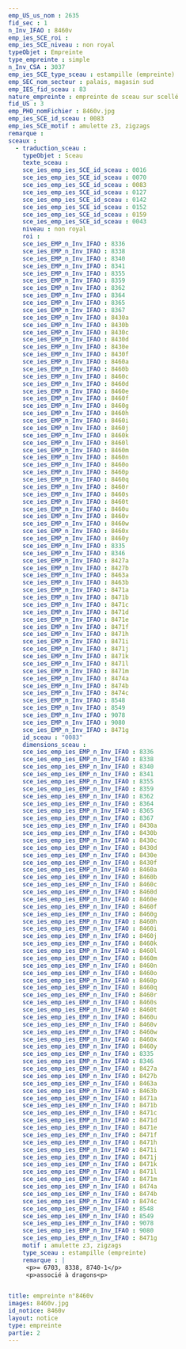 ```yaml
---
emp_US_us_nom : 2635
fid_sec : 1
n_Inv_IFAO : 8460v
emp_ies_SCE_roi : 
emp_ies_SCE_niveau : non royal
typeObjet : Empreinte
type_empreinte : simple
n_Inv_CSA : 3037
emp_ies_SCE_type_sceau : estampille (empreinte)
emp_SEC_nom_secteur : palais, magasin sud
emp_IES_fid_sceau : 83
nature_empreinte : empreinte de sceau sur scellé
fid_US : 3
emp_PHO_nomFichier : 8460v.jpg
emp_ies_SCE_id_sceau : 0083
emp_ies_SCE_motif : amulette z3, zigzags
remarque : 
sceaux :
  - traduction_sceau : 
    typeObjet : Sceau
    texte_sceau : 
    sce_ies_emp_ies_SCE_id_sceau : 0016
    sce_ies_emp_ies_SCE_id_sceau : 0070
    sce_ies_emp_ies_SCE_id_sceau : 0083
    sce_ies_emp_ies_SCE_id_sceau : 0127
    sce_ies_emp_ies_SCE_id_sceau : 0142
    sce_ies_emp_ies_SCE_id_sceau : 0152
    sce_ies_emp_ies_SCE_id_sceau : 0159
    sce_ies_emp_ies_SCE_id_sceau : 0043
    niveau : non royal
    roi : 
    sce_ies_EMP_n_Inv_IFAO : 8336
    sce_ies_EMP_n_Inv_IFAO : 8338
    sce_ies_EMP_n_Inv_IFAO : 8340
    sce_ies_EMP_n_Inv_IFAO : 8341
    sce_ies_EMP_n_Inv_IFAO : 8355
    sce_ies_EMP_n_Inv_IFAO : 8359
    sce_ies_EMP_n_Inv_IFAO : 8362
    sce_ies_EMP_n_Inv_IFAO : 8364
    sce_ies_EMP_n_Inv_IFAO : 8365
    sce_ies_EMP_n_Inv_IFAO : 8367
    sce_ies_EMP_n_Inv_IFAO : 8430a
    sce_ies_EMP_n_Inv_IFAO : 8430b
    sce_ies_EMP_n_Inv_IFAO : 8430c
    sce_ies_EMP_n_Inv_IFAO : 8430d
    sce_ies_EMP_n_Inv_IFAO : 8430e
    sce_ies_EMP_n_Inv_IFAO : 8430f
    sce_ies_EMP_n_Inv_IFAO : 8460a
    sce_ies_EMP_n_Inv_IFAO : 8460b
    sce_ies_EMP_n_Inv_IFAO : 8460c
    sce_ies_EMP_n_Inv_IFAO : 8460d
    sce_ies_EMP_n_Inv_IFAO : 8460e
    sce_ies_EMP_n_Inv_IFAO : 8460f
    sce_ies_EMP_n_Inv_IFAO : 8460g
    sce_ies_EMP_n_Inv_IFAO : 8460h
    sce_ies_EMP_n_Inv_IFAO : 8460i
    sce_ies_EMP_n_Inv_IFAO : 8460j
    sce_ies_EMP_n_Inv_IFAO : 8460k
    sce_ies_EMP_n_Inv_IFAO : 8460l
    sce_ies_EMP_n_Inv_IFAO : 8460m
    sce_ies_EMP_n_Inv_IFAO : 8460n
    sce_ies_EMP_n_Inv_IFAO : 8460o
    sce_ies_EMP_n_Inv_IFAO : 8460p
    sce_ies_EMP_n_Inv_IFAO : 8460q
    sce_ies_EMP_n_Inv_IFAO : 8460r
    sce_ies_EMP_n_Inv_IFAO : 8460s
    sce_ies_EMP_n_Inv_IFAO : 8460t
    sce_ies_EMP_n_Inv_IFAO : 8460u
    sce_ies_EMP_n_Inv_IFAO : 8460v
    sce_ies_EMP_n_Inv_IFAO : 8460w
    sce_ies_EMP_n_Inv_IFAO : 8460x
    sce_ies_EMP_n_Inv_IFAO : 8460y
    sce_ies_EMP_n_Inv_IFAO : 8335
    sce_ies_EMP_n_Inv_IFAO : 8346
    sce_ies_EMP_n_Inv_IFAO : 8427a
    sce_ies_EMP_n_Inv_IFAO : 8427b
    sce_ies_EMP_n_Inv_IFAO : 8463a
    sce_ies_EMP_n_Inv_IFAO : 8463b
    sce_ies_EMP_n_Inv_IFAO : 8471a
    sce_ies_EMP_n_Inv_IFAO : 8471b
    sce_ies_EMP_n_Inv_IFAO : 8471c
    sce_ies_EMP_n_Inv_IFAO : 8471d
    sce_ies_EMP_n_Inv_IFAO : 8471e
    sce_ies_EMP_n_Inv_IFAO : 8471f
    sce_ies_EMP_n_Inv_IFAO : 8471h
    sce_ies_EMP_n_Inv_IFAO : 8471i
    sce_ies_EMP_n_Inv_IFAO : 8471j
    sce_ies_EMP_n_Inv_IFAO : 8471k
    sce_ies_EMP_n_Inv_IFAO : 8471l
    sce_ies_EMP_n_Inv_IFAO : 8471m
    sce_ies_EMP_n_Inv_IFAO : 8474a
    sce_ies_EMP_n_Inv_IFAO : 8474b
    sce_ies_EMP_n_Inv_IFAO : 8474c
    sce_ies_EMP_n_Inv_IFAO : 8548
    sce_ies_EMP_n_Inv_IFAO : 8549
    sce_ies_EMP_n_Inv_IFAO : 9078
    sce_ies_EMP_n_Inv_IFAO : 9080
    sce_ies_EMP_n_Inv_IFAO : 8471g
    id_sceau : "0083"
    dimensions_sceau : 
    sce_ies_emp_ies_EMP_n_Inv_IFAO : 8336
    sce_ies_emp_ies_EMP_n_Inv_IFAO : 8338
    sce_ies_emp_ies_EMP_n_Inv_IFAO : 8340
    sce_ies_emp_ies_EMP_n_Inv_IFAO : 8341
    sce_ies_emp_ies_EMP_n_Inv_IFAO : 8355
    sce_ies_emp_ies_EMP_n_Inv_IFAO : 8359
    sce_ies_emp_ies_EMP_n_Inv_IFAO : 8362
    sce_ies_emp_ies_EMP_n_Inv_IFAO : 8364
    sce_ies_emp_ies_EMP_n_Inv_IFAO : 8365
    sce_ies_emp_ies_EMP_n_Inv_IFAO : 8367
    sce_ies_emp_ies_EMP_n_Inv_IFAO : 8430a
    sce_ies_emp_ies_EMP_n_Inv_IFAO : 8430b
    sce_ies_emp_ies_EMP_n_Inv_IFAO : 8430c
    sce_ies_emp_ies_EMP_n_Inv_IFAO : 8430d
    sce_ies_emp_ies_EMP_n_Inv_IFAO : 8430e
    sce_ies_emp_ies_EMP_n_Inv_IFAO : 8430f
    sce_ies_emp_ies_EMP_n_Inv_IFAO : 8460a
    sce_ies_emp_ies_EMP_n_Inv_IFAO : 8460b
    sce_ies_emp_ies_EMP_n_Inv_IFAO : 8460c
    sce_ies_emp_ies_EMP_n_Inv_IFAO : 8460d
    sce_ies_emp_ies_EMP_n_Inv_IFAO : 8460e
    sce_ies_emp_ies_EMP_n_Inv_IFAO : 8460f
    sce_ies_emp_ies_EMP_n_Inv_IFAO : 8460g
    sce_ies_emp_ies_EMP_n_Inv_IFAO : 8460h
    sce_ies_emp_ies_EMP_n_Inv_IFAO : 8460i
    sce_ies_emp_ies_EMP_n_Inv_IFAO : 8460j
    sce_ies_emp_ies_EMP_n_Inv_IFAO : 8460k
    sce_ies_emp_ies_EMP_n_Inv_IFAO : 8460l
    sce_ies_emp_ies_EMP_n_Inv_IFAO : 8460m
    sce_ies_emp_ies_EMP_n_Inv_IFAO : 8460n
    sce_ies_emp_ies_EMP_n_Inv_IFAO : 8460o
    sce_ies_emp_ies_EMP_n_Inv_IFAO : 8460p
    sce_ies_emp_ies_EMP_n_Inv_IFAO : 8460q
    sce_ies_emp_ies_EMP_n_Inv_IFAO : 8460r
    sce_ies_emp_ies_EMP_n_Inv_IFAO : 8460s
    sce_ies_emp_ies_EMP_n_Inv_IFAO : 8460t
    sce_ies_emp_ies_EMP_n_Inv_IFAO : 8460u
    sce_ies_emp_ies_EMP_n_Inv_IFAO : 8460v
    sce_ies_emp_ies_EMP_n_Inv_IFAO : 8460w
    sce_ies_emp_ies_EMP_n_Inv_IFAO : 8460x
    sce_ies_emp_ies_EMP_n_Inv_IFAO : 8460y
    sce_ies_emp_ies_EMP_n_Inv_IFAO : 8335
    sce_ies_emp_ies_EMP_n_Inv_IFAO : 8346
    sce_ies_emp_ies_EMP_n_Inv_IFAO : 8427a
    sce_ies_emp_ies_EMP_n_Inv_IFAO : 8427b
    sce_ies_emp_ies_EMP_n_Inv_IFAO : 8463a
    sce_ies_emp_ies_EMP_n_Inv_IFAO : 8463b
    sce_ies_emp_ies_EMP_n_Inv_IFAO : 8471a
    sce_ies_emp_ies_EMP_n_Inv_IFAO : 8471b
    sce_ies_emp_ies_EMP_n_Inv_IFAO : 8471c
    sce_ies_emp_ies_EMP_n_Inv_IFAO : 8471d
    sce_ies_emp_ies_EMP_n_Inv_IFAO : 8471e
    sce_ies_emp_ies_EMP_n_Inv_IFAO : 8471f
    sce_ies_emp_ies_EMP_n_Inv_IFAO : 8471h
    sce_ies_emp_ies_EMP_n_Inv_IFAO : 8471i
    sce_ies_emp_ies_EMP_n_Inv_IFAO : 8471j
    sce_ies_emp_ies_EMP_n_Inv_IFAO : 8471k
    sce_ies_emp_ies_EMP_n_Inv_IFAO : 8471l
    sce_ies_emp_ies_EMP_n_Inv_IFAO : 8471m
    sce_ies_emp_ies_EMP_n_Inv_IFAO : 8474a
    sce_ies_emp_ies_EMP_n_Inv_IFAO : 8474b
    sce_ies_emp_ies_EMP_n_Inv_IFAO : 8474c
    sce_ies_emp_ies_EMP_n_Inv_IFAO : 8548
    sce_ies_emp_ies_EMP_n_Inv_IFAO : 8549
    sce_ies_emp_ies_EMP_n_Inv_IFAO : 9078
    sce_ies_emp_ies_EMP_n_Inv_IFAO : 9080
    sce_ies_emp_ies_EMP_n_Inv_IFAO : 8471g
    motif : amulette z3, zigzags
    type_sceau : estampille (empreinte)
    remarque : |
     <p>= 6703, 8338, 8740-1</p>
     <p>associé à dragons<p>


title: empreinte n°8460v
images: 8460v.jpg
id_notice: 8460v
layout: notice
type: empreinte
partie: 2
---
```


